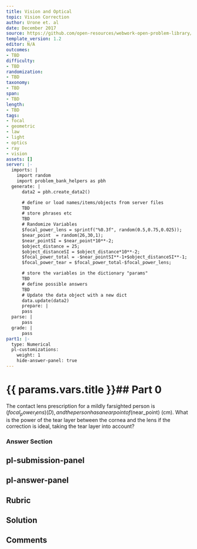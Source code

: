 ```yaml
---
title: Vision and Optical
topic: Vision Correction
author: Urone et. al
date: December 2017
source: https://github.com/open-resources/webwork-open-problem-library/tree/master/Contrib/BrockPhysics/College_Physics_Urone/26.Vision_and_Optical/26-02.Vision_Correction/NU_U17_26_02_015.pg
template_version: 1.2
editor: N/A
outcomes:
- TBD
difficulty:
- TBD
randomization:
- TBD
taxonomy:
- TBD
span:
- TBD
length:
- TBD
tags:
- focal
- geometric
- law
- light
- optics
- ray
- vision
assets: []
server: |-
  imports: |
    import random
    import problem_bank_helpers as pbh
  generate: |
      data2 = pbh.create_data2()

      # define or load names/items/objects from server files
      TBD
      # store phrases etc
      TBD
      # Randomize Variables
      $focal_power_lens = sprintf("%0.3f", random(0.5,0.75,0.025));
      $near_point  = random(26,30,1);
      $near_pointSI = $near_point*10**-2;
      $object_distance = 25;
      $object_distanceSI = $object_distance*10**-2;
      $focal_power_total = -$near_pointSI**-1+$object_distanceSI**-1;
      $focal_power_tear = $focal_power_total-$focal_power_lens;

      # store the variables in the dictionary "params"
      TBD
      # define possible answers
      TBD
      # Update the data object with a new dict
      data.update(data2)
      prepare: |
      pass
  parse: |
      pass
  grade: |
      pass
part1: |-
  type: Numerical
  pl-customizations:
    weight: 1
    hide-answer-panel: true
---
```


# {{ params.vars.title }}## Part 0 
The contact lens prescription for a mildly farsighted person is ($focal_power_lens) (D), and the person has a near point of ($near_point) (cm). What is the power of the tear layer between the cornea and the lens if the correction is ideal, taking the tear layer into account? 


### Answer Section 


## pl-submission-panel 


## pl-answer-panel 


## Rubric 


## Solution 


## Comments 


